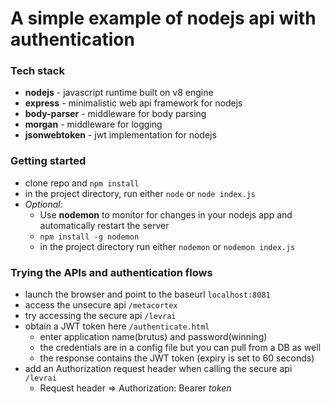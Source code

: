 # A simple example of nodejs api with authentication

### Tech stack
* **nodejs** - javascript runtime built on v8 engine
* **express** - minimalistic web api framework for nodejs
* **body-parser** - middleware for body parsing
* **morgan** - middleware for logging
* **jsonwebtoken** - jwt implementation for nodejs

### Getting started
* clone repo and `npm install`
* in the project directory, run either `node` or `node index.js`
* *Optional:*
    * Use **nodemon** to monitor for changes in your nodejs app and automatically restart the server
    * `npm install -g nodemon`
    * in the project directory run either `nodemon` or `nodemon index.js`

### Trying the APIs and authentication flows
* launch the browser and point to the baseurl `localhost:8081`
* access the unsecure api `/metacortex`
* try accessing the secure api `/levrai`
* obtain a JWT token here `/authenticate.html`
    * enter application name(brutus) and password(winning)
    * the credentials are in a config file but you can pull from a DB as well
    * the response contains the JWT token (expiry is set to 60 seconds)
* add an Authorization request header when calling the secure api `/levrai`
    * Request header => Authorization: Bearer _token_
